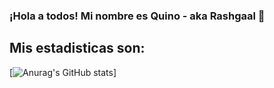 ### ¡Hola a todos! Mi nombre es Quino - aka Rashgaal 👋

## Mis estadisticas son:


[![Anurag's GitHub stats](https://github-readme-stats.vercel.app/api?username=Rashgaal&show_icons=true&theme=tokyonight)]

